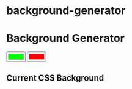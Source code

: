 # background-generator

<!DOCTYPE html>
<html>
<head>
	<title>Gradient Background</title>
	<link rel="stylesheet" type="text/css" href="style.css">
</head>
<body id="gradient">
	<h1>Background Generator</h1>
	<input class="color1" type="color" name="color1" value="#00ff00">
	<input class="color2" type="color" name="color2" value="#ff0000">
	<h2>Current CSS Background</h2>
	<h3></h3>
	<script type="text/javascript" src="script.js"></script>
</body>
</html>
